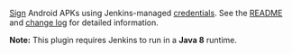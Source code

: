 [Sign](https://developer.android.com/studio/publish/app-signing.html)
Android APKs using Jenkins-managed
[credentials](https://wiki.jenkins.io/display/JENKINS/Credentials+Plugin).
See the [README](https://github.com/jenkinsci/android-signing-plugin)
and [change
log](https://github.com/jenkinsci/android-signing-plugin/blob/master/CHANGELOG.md)
for detailed information.

**Note:** This plugin requires Jenkins to run in a **Java 8** runtime.
